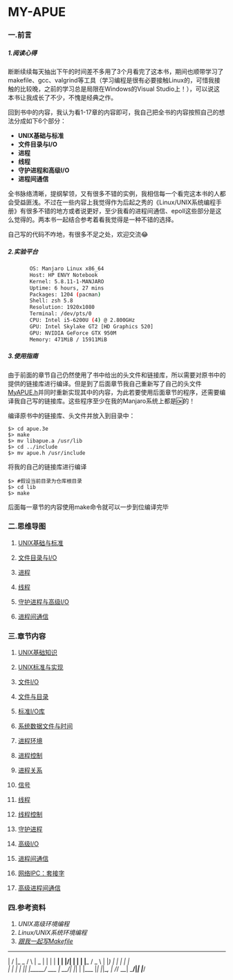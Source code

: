 # MY-APUE

### 一.前言

##### 1.阅读心得

断断续续每天抽出下午的时间差不多用了3个月看完了这本书，期间也顺带学习了makefile、gcc、valgrind等工具（学习编程是很有必要接触Linux的，可惜我接触的比较晚，之前的学习总是局限在Windows的Visual Studio上！），可以说这本书让我成长了不少，不愧是经典之作。

回到书中的内容，我认为看1-17章的内容即可，我自己把全书的内容按照自己的想法分成如下6个部分：

- **UNIX基础与标准**
- **文件目录与I/O**
- **进程**
- **线程**
- **守护进程和高级I/O**
- **进程间通信**

全书脉络清晰，提纲挈领，又有很多不错的实例，我相信每一个看完这本书的人都会受益匪浅。不过在一些内容上我觉得作为后起之秀的《Linux/UNIX系统编程手册》有很多不错的地方或者说更好，至少我看的进程间通信、epoll这些部分是这么觉得的。两本书一起结合参考着看我觉得是一种不错的选择。

自己写的代码不咋地，有很多不足之处，欢迎交流😂


##### 2.实验平台

```sh
       OS: Manjaro Linux x86_64
       Host: HP ENVY Notebook
       Kernel: 5.8.11-1-MANJARO
       Uptime: 6 hours, 27 mins
       Packages: 1204 (pacman)
       Shell: zsh 5.8
       Resolution: 1920x1080
       Terminal: /dev/pts/0
       CPU: Intel i5-6200U (4) @ 2.800GHz
       GPU: Intel Skylake GT2 [HD Graphics 520]
       GPU: NVIDIA GeForce GTX 950M
       Memory: 471MiB / 15911MiB
```

##### 3.使用指南

由于前面的章节自己仍然使用了书中给出的头文件和链接库，所以需要对原书中的提供的链接库进行编译。但是到了后面章节我自己重新写了自己的头文件[MyAPUE.h](./include/MyAPUE.h)并同时重新实现其中的内容，为此若要使用后面章节的程序，还需要编译我自己写的链接库。这些程序至少在我的Manjaro系统上都是🆗的！

编译原书中的链接库、头文件并放入到目录中：

```
$> cd apue.3e
$> make
$> mv libapue.a /usr/lib
$> cd ../include
$> mv apue.h /usr/include
```

将我的自己的链接库进行编译

```
$> #假设当前目录为仓库根目录
$> cd lib
$> make
```

后面每一章节的内容使用make命令就可以一步到位编译完毕

### 二.思维导图

1. [UNIX基础与标准](./mindmap/1、UNIX基础与标准.mmap)

2. [文件目录与I/O](./mindmap/2、IO、文件与目录.mmap)

3. [进程](./mindmap/3、进程.mmap)

4. [线程](./mindmap/4、线程.mmap)

5. [守护进程与高级I/O](./mindmap/5、守护进程与高级I.O.mmap)

6. [进程间通信](./mindmap/6、进程间通信.mmap)

### 三.章节内容

1. [UNIX基础知识](./chap01)

2. [UNIX标准与实现](./chap02)

3. [文件I/O](./chap03)

4. [文件与目录](./chap04)

5. [标准I/O库](./chap05)

6. [系统数据文件与时间](./chap06)

7. [进程环境](./chap07)

8. [进程控制](./chap08)

9. [进程关系](./chap09)

10. [信号](./chap10)

11. [线程](./chap11)

12. [线程控制](./chap12)

13. [守护进程](./chap13)

14. [高级I/O](./chap14)

15. [进程间通信](./chap15)

16. [网络IPC：套接字](./chap16)

17. [高级进程间通信](./chap17)

### 四.参考资料

1. *UNIX高级环境编程*
2. *Linux/UNIX系统环境编程*
3. [*跟我一起写Makefile*](book/跟我一起写Makefile.pdf)

 __  __               _    ____  _   _ _____ 
|  \/  |_   _        / \  |  _ \| | | | ____|
| |\/| | | | |_____ / _ \ | |_) | | | |  _|  
| |  | | |_| |_____/ ___ \|  __/| |_| | |___ 
|_|  |_|\__, |    /_/   \_\_|    \___/|_____|
        |___/                                

